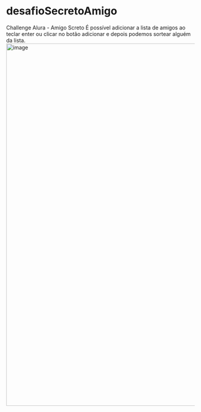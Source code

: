# desafioSecretoAmigo
Challenge Alura - Amigo Screto
É possível adicionar a lista de amigos ao teclar enter ou clicar no botão adicionar e depois podemos sortear alguém da lista.
<img width="1913" height="968" alt="image" src="https://github.com/user-attachments/assets/c1afe0ed-7289-48b1-924b-4fed7e7306df" />
